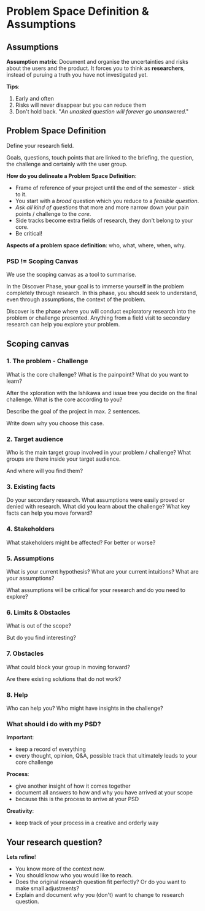 # Problem Space Definition & Assumptions

## Assumptions

**Assumption matrix**: Document and organise the uncertainties and risks about the users and the product. It forces you to think as **researchers**, instead of puruing a truth you have not investigated yet.

**Tips**:

1. Early and often
2. Risks will never disappear but you can reduce them
3. Don't hold back. "*An unasked question will forever go unanswered*."

## Problem Space Definition

Define your research field.

Goals, questions, touch points that are linked to the briefing, the question, the challenge and certainly with the user group.

**How do you delineate a Problem Space Definition**:

- Frame of reference of your project until the end of the semester - stick to it.
- You start with a *broad* question which you reduce to a *feasible question*.
- *Ask all kind of questions* that more and more narrow down your pain points / challenge to the *core*.
- Side tracks become extra fields of research, they don't belong to your core.
- Be critical!

**Aspects of a problem space definition**: who, what, where, when, why.

### PSD != Scoping Canvas

We use the scoping canvas as a tool to summarise.

In the Discover Phase, your goal is to immerse yourself in the problem completely through research. In this phase, you should seek to understand, even through assumptions, the context of the problem.

Discover is the phase where you will conduct exploratory research into the problem or challenge presented. Anything from a field visit to secondary research can help you explore your problem.

## Scoping canvas

### 1. The problem - Challenge

What is the core challenge? What is the painpoint? What do you want to learn?

After the xploration with the Ishikawa and issue tree you decide on the final challenge. What is the core according to you?

Describe the goal of the project in max. 2 sentences.

Write down why you choose this case.

### 2. Target audience

Who is the main target group involved in your problem / challenge? What groups are there inside your target audience.

And where will you find them?

### 3. Existing facts

Do your secondary research. What assumptions were easily proved or denied with research. What did you learn about the challenge? What key facts can help you move forward?

### 4. Stakeholders

What stakeholders might be affected? For better or worse?

### 5. Assumptions

What is your current hypothesis? What are your current intuitions? What are your assumptions?

What assumptions will be critical for your research and do you need to explore?

### 6. Limits & Obstacles

What is out of the scope?

But do you find interesting?

### 7. Obstacles

What could block your group in moving forward?

Are there existing solutions that do not work?

### 8. Help

Who can help you? Who might have insights in the challenge?

### What should i do with my PSD?

**Important**:

- keep a record of everything
- every thought, opinion, Q&A, possible track that ultimately leads to your core challenge

**Process**:

- give another insight of how it comes together
- document all answers to how and why you have arrived at your scope
- because this is the process to arrive at your PSD

**Creativity**:

- keep track of your process in a creative and orderly way

## Your research question?

**Lets refine**!

- You know more of the context now.
- You should know who you would like to reach.
- Does the original research question fit perfectly? Or do you want to make small adjustments?
- Explain and document why you (don't) want to change to research question.

<!-- ## Project management

**Dr. Meredith Beldin** developed the team role theory based on common behavioral attributes.

The Beldin model divides the roles into:

- action-oriented
- thought-oriented
- people-oriented

### Action-oriented

#### Implementer

Implementers are practical, organised, and methodical. They excel at **turning ideas into action**, planning and executing tasks with **precision and efficiency**. They are **reliable** and disciplined, ensuring that tasks are completed on time and to a high standard.

**Weaknesses**:

- overly rigid or inflexible
- struggle with adapting to alternative methods of working

#### Shaper

Shapers are dynamic, driven, and highly motivated. They excel at **setting ambitious goals**, pushing boundaries, and **driving the team forward**. They have a strong sense of urgency and are skilled at **overcoming obstacles** and challenges to achieve their objectives. They have a strong **focus on results** and are skilled at motivating and challenging others to achieve their potential.

**Weaknesses**:

- can be too confrontational
- struggle with patience and reflection

#### Completer finisher

True to their name, completers finishers are hard working individuals who **notive fine details** and strive for perfection. They are highly **committed** to their work and take pride in **dilivering high-quality results**. They like **maintaining control** over a task and docus on accuracy.

**Weaknesses**:

- due to perfectionism delays can occur
- struggle to delegate

### Thought-oriented

#### Monitor evaluator

This type is a rational thinker and can put their emotions aside for **problem solving**. Monitor evaluators work best when their projects required **advanced knowledge and strategic planning**. They assess ideas to determine if they are valuable and viable. Then take steps to push those ideas forward. Monitor evaluators are **analytical** and objective.

**Weaknesses**:

- can be too pessimistic with a focus on problems
- struggle with improvisation

#### Plant

Plants are imaginative and original. They excel at generating new ideas and **thinking outside of the box**, often identifying novel solutions to complex problems. They are often **intellectually curious** and **enjoy exploring new concepts** and theories, making them a valuable source of inspiration and insight for the team.

**Weaknesses**:

- can feel lonely in the team because of unconventional thinking
- struggle with practical implementation

#### Specialist

Specialists have in-depth knowledge in their field and they like to contribute to one area of expertise. They often work better alone than in a group. They take pride in their ability to contribute specialised knowledge and skills to the team's efforts.

**Weaknesses**: 

- limited in contribution in broader discussion
- struggle with ideas outside of their specialism

### People-oriented

#### Resource investigator

They have a **natural curiosity** that drives them to explore new ideas and opportunities, and they can be highly persuasive in promoting these ideas to the team. Resource investigators are energetic, charismatic, and adaptable. They **enjoy engaging with others**, have a strong external docus, and are skilled at **identifying opportunities** and resources for the team. Their positive attribute makes them a **natural networker** or facilitator of new businesses.

**Weaknesses**:

- overly optimistic with unrealistic expectations
- struggle with finisheing a project

#### Teamworker

Teamworkers **extroverted personalities** help them function well with other and listen to their teammates. These team members can **adapt easily to changes** in their environment and they know how to **create harmony** if conflict arises. They are **good listiners**, and their diplomatic approach helps to create a positive, inclusive team environment.

**Weaknesses**:

- avoid hard decisions
- struggle with assertiveness and accommodate too easily

#### Coordinator

The coordinator is a team member with great communication skills. Coordinators are often in leadership positions because they promote collaboration and moticate the team to accomplish their goals. They are skilled at recognising the strengths and weaknesses of others and delegate accordingly.

**Weaknesses**:

- perceived as overly controlling or manipulative
- struggle with the details fo implementation

## Take-away

**Assumptions**:

- "We believe that..."

**PSD**:

- Space: who, what, when, where,...
- Scoping canvas as a summary tool -->